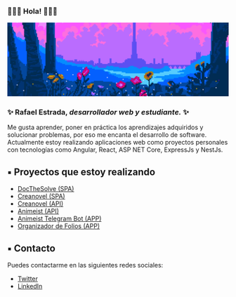 
### 🐧🐧🐧 Hola! 🐧🐧🐧
![Cyrodiil Pixel Banner](img/CyrodiilPixelBanner.png "Cyrodiil Pixel Banner")

### ✨ Rafael Estrada, *desarrollador web y estudiante.* ✨  
Me gusta aprender, poner en práctica los aprendizajes adquiridos y solucionar problemas, por eso me encanta el desarrollo de software.  
Actualmente estoy realizando aplicaciones web como proyectos personales con tecnologías como Angular, React, ASP NET Core, ExpressJs y NestJs.

## ▪ Proyectos que estoy realizando
* [DocTheSolve (SPA)](https://github.com/ntaticat/docthesolve-react)
* [Creanovel (SPA)](https://github.com/ntaticat/creanovel-angular)
* [Creanovel (API)](https://github.com/ntaticat/creanovel-dotnet)
* [Animeist (API)](https://github.com/ntaticat/animeist-api)
* [Animeist Telegram Bot (APP)](https://github.com/ntaticat/animeist-telegram)
* [Organizador de Folios (APP)](https://www.github.com/ntaticat/organizador-folios)

## ▪ Contacto
Puedes contactarme en las siguientes redes sociales:
* [Twitter](https://www.twitter.com/ntaticat)
* [LinkedIn](https://www.linkedin.com/in/rafael-estrada/)
